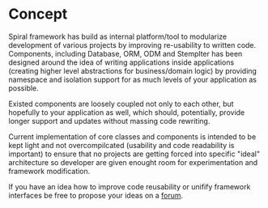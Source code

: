 # Concept
Spiral framework has build as internal platform/tool to modularize development 
of various projects by improving re-usability to written code. Components,
including Database, ORM, ODM and Stemplter has been designed around the idea of writing
applications inside applications (creating higher level abstractions for business/domain logic)
by providing namespace and isolation support for as much levels of your application as possible.

Existed components are loosely coupled not only to each other, but hopefully 
to your application as well, which should, potentially, provide longer support 
and updates without massing code rewriting.

Current implementation of core classes and components is intended to be kept light
and not overcompilcated (usability and code readability is important) to ensure that
no projects are getting forced into specific "ideal" architecture so developer are given 
enought room for experimentation and framework modification.

If you have an idea how to improve code reusability or unifify framework interfaces be
free to propose your ideas on a [forum](https://groups.google.com/forum/#!forum/spiral-framework).
